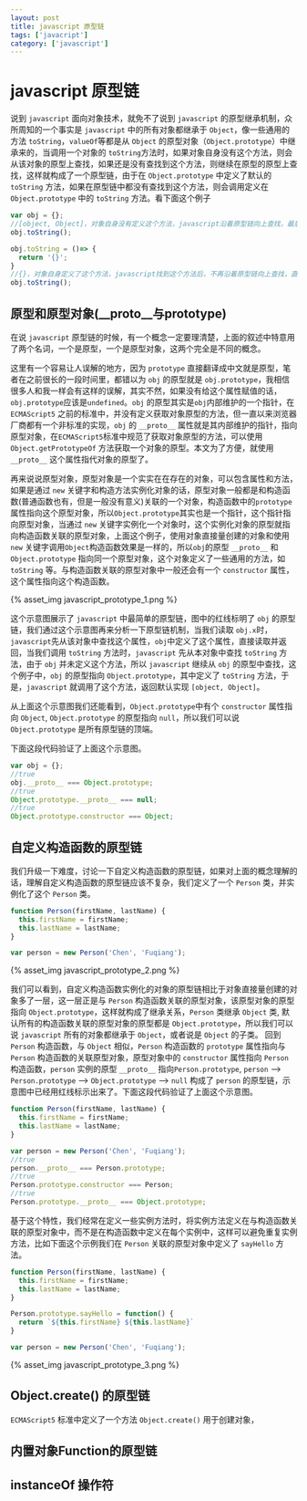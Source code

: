 ```yaml
---
layout: post
title: javascript 原型链
tags: ['javacript']
category: ['javascript']
---
```


# javascript 原型链

说到 `javascript` 面向对象技术，就免不了说到 `javascript` 的原型继承机制，众所周知的一个事实是 `javascript` 中的所有对象都继承于 `Object`，像一些通用的方法 `toString`，`valueOf`等都是从 `Object` 的原型对象（`Object.prototype`）中继承来的，当调用一个对象的 `toString`方法时，如果对象自身没有这个方法，则会从该对象的原型上查找，如果还是没有查找到这个方法，则继续在原型的原型上查找，这样就构成了一个原型链，由于在 `Object.prototype` 中定义了默认的 `toString` 方法，如果在原型链中都没有查找到这个方法，则会调用定义在 `Object.prototype` 中的 `toString` 方法。看下面这个例子

```javascript
var obj = {};
//[object, Object]，对象自身没有定义这个方法，javascript沿着原型链向上查找，最后调用了Object.prototype的toString()方法
obj.toString();

obj.toString = ()=> {
  return '{}';
}
//{}，对象自身定义了这个方法，javascript找到这个方法后，不再沿着原型链向上查找，直接调用
obj.toString();
```

## 原型和原型对象(__proto__与prototype)

在说 `javascript` 原型链的时候，有一个概念一定要理清楚，上面的叙述中特意用了两个名词，一个是原型，一个是原型对象，这两个完全是不同的概念。

这里有一个容易让人误解的地方，因为 `prototype` 直接翻译成中文就是原型，笔者在之前很长的一段时间里，都错以为 `obj` 的原型就是 `obj.prototype`，我相信很多人和我一样会有这样的误解，其实不然，如果没有给这个属性赋值的话，`obj.prototype`应该是`undefined`。`obj` 的原型其实是`obj`内部维护的一个指针，在 `ECMAScript5` 之前的标准中，并没有定义获取对象原型的方法，但一直以来浏览器厂商都有一个非标准的实现，`obj` 的 `__proto__` 属性就是其内部维护的指针，指向原型对象，在`ECMAScript5`标准中规范了获取对象原型的方法，可以使用 `Object.getPrototypeOf` 方法获取一个对象的原型。本文为了方便，就使用 `__proto__` 这个属性指代对象的原型了。

再来说说原型对象，原型对象是一个实实在在存在的对象，可以包含属性和方法，如果是通过 `new` 关键字和构造方法实例化对象的话，原型对象一般都是和构造函数(普通函数也有，但是一般没有意义)关联的一个对象，构造函数中的`prototype`属性指向这个原型对象，所以`Object.prototype`其实也是一个指针，这个指针指向原型对象，当通过 `new` 关键字实例化一个对象时，这个实例化对象的原型就指向构造函数关联的原型对象，上面这个例子，使用对象直接量创建的对象和使用 `new` 关键字调用`Object`构造函数效果是一样的，所以`obj`的原型 `__proto__` 和 `Object.prototype` 指向同一个原型对象，这个对象定义了一些通用的方法，如 `toString` 等。与构造函数关联的原型对象中一般还会有一个 `constructor` 属性，这个属性指向这个构造函数。

{% asset_img javascript_prototype_1.png %}

这个示意图展示了 `javascript` 中最简单的原型链，图中的红线标明了 `obj` 的原型链，我们通过这个示意图再来分析一下原型链机制，当我们读取 `obj.x`时，`javascript`先从该对象中查找这个属性，`obj`中定义了这个属性，直接读取并返回，当我们调用 `toString` 方法时，`javascript` 先从本对象中查找 `toString` 方法，由于 `obj` 并未定义这个方法，所以 `javascript` 继续从 `obj` 的原型中查找，这个例子中，`obj` 的原型指向 `Object.prototype`，其中定义了 `toString` 方法，于是，`javascript` 就调用了这个方法，返回默认实现 `[object, Object]`。

从上面这个示意图我们还能看到，`Object.prototype`中有个 `constructor` 属性指向 `Object`, `Object.prototype` 的原型指向 `null`，所以我们可以说 `Object.prototype` 是所有原型链的顶端。

下面这段代码验证了上面这个示意图。

```javascript
var obj = {};
//true
obj.__proto__ === Object.prototype;
//true
Object.prototype.__proto__ === null;
//true
Object.prototype.constructor === Object;
```

## 自定义构造函数的原型链

我们升级一下难度，讨论一下自定义构造函数的原型链，如果对上面的概念理解的话，理解自定义构造函数的原型链应该不复杂，我们定义了一个 `Person` 类，并实例化了这个 `Person` 类。

```javascript
function Person(firstName, lastName) {
  this.firstName = firstName;
  this.lastName = lastName;
}

var person = new Person('Chen', 'Fuqiang');
```

{% asset_img javascript_prototype_2.png %}

我们可以看到，自定义构造函数实例化的对象的原型链相比于对象直接量创建的对象多了一层，这一层正是与 `Person` 构造函数关联的原型对象，该原型对象的原型指向 `Object.prototype`，这样就构成了继承关系，`Person` 类继承 `Object` 类, 默认所有的构造函数关联的原型对象的原型都是 `Object.prototype`，所以我们可以说 `javascript` 所有的对象都继承于 `Object`，或者说是 `Object` 的子类。
回到 `Person` 构造函数，与 `Object` 相似，`Person` 构造函数的 `prototype` 属性指向与 `Person` 构造函数的关联原型对象，原型对象中的 `constructor` 属性指向 `Person` 构造函数，`person` 实例的原型 `__proto__` 指向`Person.prototype`, `person` --> `Person.prototype` --> `Object.prototype` --> `null` 构成了 `person` 的原型链，示意图中已经用红线标示出来了。下面这段代码验证了上面这个示意图。

```javascript
function Person(firstName, lastName) {
  this.firstName = firstName;
  this.lastName = lastName;
}

var person = new Person('Chen', 'Fuqiang');
//true
person.__proto__ === Person.prototype;
//true
Person.prototype.constructor === Person;
//true
Person.prototype.__proto__ === Object.prototype;
```

基于这个特性，我们经常在定义一些实例方法时，将实例方法定义在与构造函数关联的原型对象中，而不是在构造函数中定义在每个实例中，这样可以避免重复实例方法，比如下面这个示例我们在 `Person` 关联的原型对象中定义了 `sayHello` 方法。

```javascript
function Person(firstName, lastName) {
  this.firstName = firstName;
  this.lastName = lastName;
}

Person.prototype.sayHello = function() {
  return `${this.firstName} ${this.lastName}`
}

var person = new Person('Chen', 'Fuqiang');
```

{% asset_img javascript_prototype_3.png %}

## Object.create() 的原型链

`ECMAScript5` 标准中定义了一个方法 `Object.create()` 用于创建对象，

## 内置对象Function的原型链

## instanceOf 操作符

